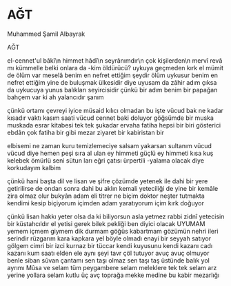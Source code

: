 # AĞT 
Muhammed Şamil Albayrak


AĞT

el-cennet'ul bâkî\n
himmet hâdî\n
seyrânımdır\n
çok kişilerden\n
mervî
revâ mı kümmelle
belki onlara da
-kim öldürücü?
uykuya geçmeden
kırk el mümit de ölüm var meselâ
benim en nefret ettiğim şeydir ölüm
uykusur benim en nefret ettiğim
yine de buluşmak ülkesidir diye uyusam da zâhir
adım
çıksa da uykucuya
yunus balıkları seyircisidir çünkü bir adım
benim bir papağan bahçem var ki
ah yalancıdır şanım

çünkü ortamı çevreyi
iyice müsaid kılıcı olmadan bu işte vücud
bak ne kadar kısadır vaktı
kasım saati vücud
cennet baki doluyor
göğsümde bir muska
muskada esrar kitabesi
tek tek şukadar ervaha fatiha
hepsi bir biri gösterici
ebdân çok fatiha bir gibi
mezar ziyaret bir
kabiristan bir

elbisemi ne zaman kuru temizlemeciye salsam
yakarsan sultanım vücud
vücud diye 
hemen peşi sıra
al ulan
ey himmeti güçlü
ey himmeti kısa
kuş kelebek ömürlü seni sütun
ları eğri
çatısı ürpertili
-yalama olacak diye korkudayım kalbim

çünkü hani başta dil ve lisan
ve şifre çözümde yetenek ile dahi
bir yere getirilirse de
ondan sonra dahi bu aklın kemali
yeteciliği de yine bir kemâle
zira olmaz olur bukyân
adam eli titrer ne biçim doktor neşter tutmakta
kendimi kesip biçiyorum
içimden adam yaratıyorum
içim kırk doğuyor

çünkü lisan hakkı yeter olsa da
ki biliyorsun asla yetmez rabbi zidnî
yetecisin bir küstahcıldır
el yetisi gerek
bilek pekliği
ben diyici olacak UYUMAM
yemem
içmem
giymem
dik durmam göğüs kabartmam
gözümün nehri ileri serindir
rüzgarım kara kapkara yel
böyle olmadı
enayi bir seyyah satıyor gölgem
cimri bir izci
kurnaz bir tüccar
kendi kuyusunu kendi kazanı
cadı kazanı kum saatı
elden ele aynı şeyi tavr
çöl tutuyor avuç avuç
olmuyor benle siban sûvan
çantamı sen taşı
olmaz sen taşı
taş üstünde balık
yol ayrımı Mûsa
ve selam tüm peygambere
selam meleklere tek tek
selam arz yerine yollara
selam kutlu üç avç toprağa
mekke medine
bu kabir mezarlığı
